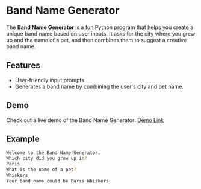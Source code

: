# Band Name Generator

The **Band Name Generator** is a fun Python program that helps you create a unique band name based on user inputs. It asks for the city where you grew up and the name of a pet, and then combines them to suggest a creative band name.

## Features
- User-friendly input prompts.
- Generates a band name by combining the user's city and pet name.

## Demo
Check out a live demo of the Band Name Generator: [Demo Link](https://your-demo-link.com)

## Example
```bash
Welcome to the Band Name Generator.
Which city did you grow up in?
Paris
What is the name of a pet?
Whiskers
Your band name could be Paris Whiskers

